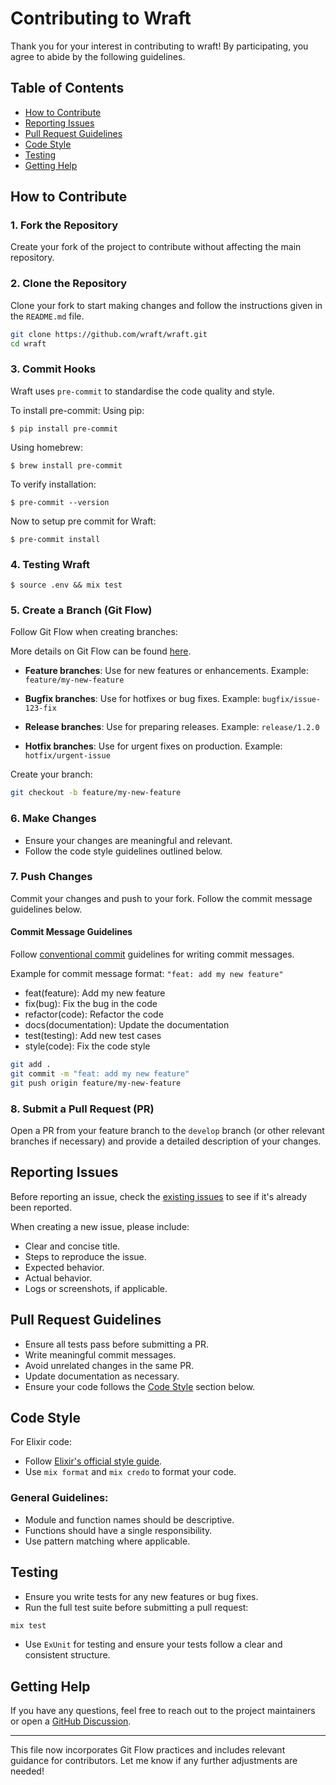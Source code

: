 # Contributing to Wraft

Thank you for your interest in contributing to wraft! By participating, you agree to abide by the following guidelines.

## Table of Contents

- [How to Contribute](#how-to-contribute)
- [Reporting Issues](#reporting-issues)
- [Pull Request Guidelines](#pull-request-guidelines)
- [Code Style](#code-style)
- [Testing](#testing)
- [Getting Help](#getting-help)

## How to Contribute

### 1. Fork the Repository

Create your fork of the project to contribute without affecting the main repository.

### 2. Clone the Repository

Clone your fork to start making changes and follow the instructions given in the `README.md` file.

```bash
git clone https://github.com/wraft/wraft.git
cd wraft
```

### 3. Commit Hooks

Wraft uses `pre-commit` to standardise the code quality and style.

To install pre-commit:
Using pip:

```shell
$ pip install pre-commit
```

Using homebrew:

```
$ brew install pre-commit
```

To verify installation:

```
$ pre-commit --version
```

Now to setup pre commit for Wraft:

```
$ pre-commit install
```

### 4. Testing Wraft

```shell
$ source .env && mix test
```

### 5. Create a Branch (Git Flow)

Follow Git Flow when creating branches:

More details on Git Flow can be found [here](https://www.atlassian.com/git/tutorials/comparing-workflows/gitflow-workflow).

- **Feature branches**: Use for new features or enhancements.
  Example: `feature/my-new-feature`
- **Bugfix branches**: Use for hotfixes or bug fixes.
  Example: `bugfix/issue-123-fix`

- **Release branches**: Use for preparing releases.
  Example: `release/1.2.0`

- **Hotfix branches**: Use for urgent fixes on production.
  Example: `hotfix/urgent-issue`

Create your branch:

```bash
git checkout -b feature/my-new-feature
```

### 6. Make Changes

- Ensure your changes are meaningful and relevant.
- Follow the code style guidelines outlined below.

### 7. Push Changes

Commit your changes and push to your fork. Follow the commit message guidelines below.

#### Commit Message Guidelines

Follow [conventional commit](https://www.conventionalcommits.org/en/v1.0.0/) guidelines for writing commit messages.

Example for commit message format:
`"feat: add my new feature"`

- feat(feature): Add my new feature
- fix(bug): Fix the bug in the code
- refactor(code): Refactor the code
- docs(documentation): Update the documentation
- test(testing): Add new test cases
- style(code): Fix the code style

```bash
git add .
git commit -m "feat: add my new feature"
git push origin feature/my-new-feature
```

### 8. Submit a Pull Request (PR)

Open a PR from your feature branch to the `develop` branch (or other relevant branches if necessary) and provide a detailed description of your changes.

## Reporting Issues

Before reporting an issue, check the [existing issues](https://github.com/wraft/wraft/issues) to see if it's already been reported.

When creating a new issue, please include:

- Clear and concise title.
- Steps to reproduce the issue.
- Expected behavior.
- Actual behavior.
- Logs or screenshots, if applicable.

## Pull Request Guidelines

- Ensure all tests pass before submitting a PR.
- Write meaningful commit messages.
- Avoid unrelated changes in the same PR.
- Update documentation as necessary.
- Ensure your code follows the [Code Style](#code-style) section below.

## Code Style

For Elixir code:

- Follow [Elixir's official style guide](https://github.com/christopheradams/elixir_style_guide).
- Use `mix format` and `mix credo` to format your code.

### General Guidelines:

- Module and function names should be descriptive.
- Functions should have a single responsibility.
- Use pattern matching where applicable.

## Testing

- Ensure you write tests for any new features or bug fixes.
- Run the full test suite before submitting a pull request:

```bash
mix test
```

- Use `ExUnit` for testing and ensure your tests follow a clear and consistent structure.

## Getting Help

If you have any questions, feel free to reach out to the project maintainers or open a [GitHub Discussion](https://github.com/project-name/discussions).

---

This file now incorporates Git Flow practices and includes relevant guidance for contributors. Let me know if any further adjustments are needed!
